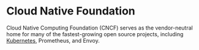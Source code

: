 # Cloud Native Foundation 

Cloud Native Computing Foundation (CNCF) serves as the vendor-neutral home for many of the fastest-growing open source projects, including [Kubernetes](cloudn/kubernetes), Prometheus, and Envoy.

 <ImgCard url="https://res.cloudinary.com/startup-grind/image/upload/dpr_2.0,fl_sanitize/v1/gcs/platform-data-cncf/contentbuilder/cncf-color_X2rYEiW.png" width="500" ></ImgCard>